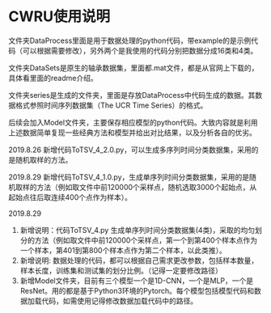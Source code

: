 # CWRU使用说明

文件夹DataProcess里面是用于数据处理的python代码，带example的是示例代码（可以根据需要修改），另外两个是我使用的代码分别把数据分成16类和4类。

文件夹DataSets是原生的轴承数据集，里面都.mat文件，都是从官网上下载的，具体看里面的readme介绍。

文件夹series是生成的文件夹，里面是存放DataProcess中代码生成的数据。其数据格式参照时间序列数据集（The UCR Time Series）的格式。

后续会加入Model文件夹，主要保存相应模型的python代码。大致内容就是利用上述数据简单复现一些经典方法和模型并给出对比结果，以及分析各自的优劣。

2019.8.26 新增代码ToTSV_4_2.0.py，可以生成多序列时间分类数据集，采用的是随机取样的方法。

2019.8.29 新增代码ToTSV_4_1.0.py，生成单序列时间分类数据集，采用的是随机取样的方法（例如取文件中前120000个采样点，随机选取3000个起始点，从起始点往后取连续400个点作为样本）。

2019.8.29 
1. 新增说明：代码ToTSV_4.py 生成单序列时间分类数据集(4类)，采取的均匀划分的方法（例如取文件中前120000个采样点，第一个到第400个样本点作为一个样本，第401到第800个样本点作为第二个样本，以此类推）。
2. 新增说明: 数据处理的代码，都可以根据自己需求更改参数，包括样本数量，样本长度，训练集和测试集的划分比例。（记得一定要修改路径）
3. 新增Model文件夹，目前有三个模型一个是1D-CNN，一个是MLP，一个是ResNet。用的都是基于Python3环境的Pytorch。每个模型包括模型代码和数据加载代码，如需使用记得修改数据加载代码中的路径。